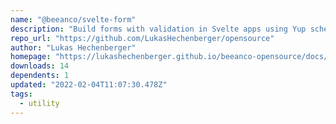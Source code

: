 ```yaml
---
name: "@beeanco/svelte-form"
description: "Build forms with validation in Svelte apps using Yup schemas."
repo_url: "https://github.com/LukasHechenberger/opensource"
author: "Lukas Hechenberger"
homepage: "https://lukashechenberger.github.io/beeanco-opensource/docs/svelte-form/"
downloads: 14
dependents: 1
updated: "2022-02-04T11:07:30.478Z"
tags: 
  - utility
---
```

